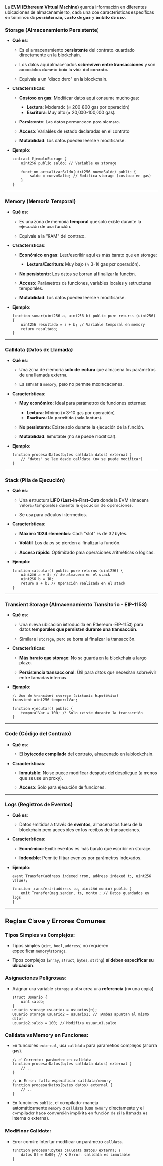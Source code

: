 La **EVM (Ethereum Virtual Machine)** guarda información en diferentes ubicaciones de almacenamiento, cada una con características específicas en términos de **persistencia**, **costo de gas** y **ámbito de uso**.

### **Storage (Almacenamiento Persistente)**

- **Qué es**:
    
    - Es el almacenamiento **persistente** del contrato, guardado directamente en la blockchain.
	    
	- Los datos aquí almacenados **sobreviven entre transacciones** y son accesibles durante toda la vida del contrato.
        
	- Equivale a un "disco duro" en la blockchain.
        
- **Características**:
    
    - **Costoso en gas**: Modificar datos aquí consume mucho gas:
		
	    - **Lectura**: Moderado (≈ 200-800 gas por operación).
		- **Escritura**: Muy alto (≈ 20,000-100,000 gas).
        
    - **Persistente**: Los datos permanecen para siempre.
        
    - **Acceso**: Variables de estado declaradas en el contrato.
	    
	- **Mutabilidad**: Los datos pueden leerse y modificarse.
        
- **Ejemplo**:
    
    ```Solidity
	contract EjemploStorage {
	    uint256 public saldo; // Variable en storage
	
	    function actualizarSaldo(uint256 nuevoSaldo) public {
	        saldo = nuevoSaldo; // Modifica storage (costoso en gas)
	    }
	}
	```
    

---

### **Memory (Memoria Temporal)**

- **Qué es**:
    
    - Es una zona de memoria **temporal** que solo existe durante la ejecución de una función.
        
    - Equivale a la "RAM" del contrato.
        
- **Características**:
	    
    - **Económico en gas**: Leer/escribir aquí es más barato que en storage:
	    
	    - **Lectura/Escritura**: Muy bajo (≈ 3-10 gas por operación).
		
	- **No persistente**: Los datos se borran al finalizar la función. 
		
	- **Acceso**: Parámetros de funciones, variables locales y estructuras temporales.
		
	- **Mutabilidad**: Los datos pueden leerse y modificarse.
        
- **Ejemplo**:
    
    ```Solidity
	function sumar(uint256 a, uint256 b) public pure returns (uint256) {
		uint256 resultado = a + b; // Variable temporal en memory
		return resultado;
	}
	```
    

---

### **Calldata (Datos de Llamada)**

- **Qué es**:
    
    - Una zona de memoria **solo de lectura** que almacena los parámetros de una llamada externa.
        
    - Es similar a `memory`, pero no permite modificaciones.
        
- **Características**:
    
    - **Muy económico**: Ideal para parámetros de funciones externas:
	    
		- **Lectura**: Mínimo (≈ 3-10 gas por operación).
		- **Escritura**: No permitida (solo lectura).
	    
	- **No persistente**: Existe solo durante la ejecución de la función. 
		
	- **Mutabilidad**: Inmutable (no se puede modificar).
        
- **Ejemplo**:
    
    ```Solidity
	function procesarDatos(bytes calldata datos) external {
		// "datos" se lee desde calldata (no se puede modificar)
	}
	```
    

---

### **Stack (Pila de Ejecución)**

- **Qué es**:
    
    - Una estructura **LIFO (Last-In-First-Out)** donde la EVM almacena valores temporales durante la ejecución de operaciones.
        
    - Se usa para cálculos intermedios.
        
- **Características**:
    
    - **Máximo 1024 elementos**: Cada "slot" es de 32 bytes.
        
    - **Volátil**: Los datos se pierden al finalizar la función.
        
    - **Acceso rápido**: Optimizado para operaciones aritméticas o lógicas.
        
- **Ejemplo**:
    
    ```Solidity
	function calcular() public pure returns (uint256) {
        uint256 a = 5; // Se almacena en el stack
        uint256 b = 10;
        return a + b; // Operación realizada en el stack
    }
	```
    

---

### **Transient Storage (Almacenamiento Transitorio - EIP-1153)**

- **Qué es**:
    
    - Una nueva ubicación introducida en Ethereum (EIP-1153) para datos **temporales que persisten durante una transacción**.
        
    - Similar al `storage`, pero se borra al finalizar la transacción.
        
- **Características**:
    
    - **Más barato que storage**: No se guarda en la blockchain a largo plazo.
        
    - **Persistencia transaccional**: Útil para datos que necesitan sobrevivir entre llamadas internas.
        
- **Ejemplo**:
    
    ```Solidity
	// Uso de transient storage (sintaxis hipotética)
    transient uint256 temporalVar;
    
    function ejecutar() public {
        temporalVar = 100; // Solo existe durante la transacción
    }
	```
    

---

### **Code (Código del Contrato)**

- **Qué es**:
    
    - El **bytecode compilado** del contrato, almacenado en la blockchain.
        
- **Características**:
    
    - **Inmutable**: No se puede modificar después del despliegue (a menos que se use un proxy).
        
    - **Acceso**: Solo para ejecución de funciones.
        

---

### **Logs (Registros de Eventos)**

- **Qué es**:
    
    - Datos emitidos a través de **eventos**, almacenados fuera de la blockchain pero accesibles en los recibos de transacciones.
        
- **Características**:
    
    - **Económico**: Emitir eventos es más barato que escribir en storage.
        
    - **Indexable**: Permite filtrar eventos por parámetros indexados.
        
- **Ejemplo**:

    ```Solidity
	event Transfer(address indexed from, address indexed to, uint256 value);
    
    function transferir(address to, uint256 monto) public {
        emit Transfer(msg.sender, to, monto); // Datos guardados en logs
    }
	```

---

## **Reglas Clave y Errores Comunes**

###  **Tipos Simples vs Complejos**:

- Tipos simples (`uint`, `bool`, `address`) no requieren especificar `memory`/`storage`.
    
- Tipos complejos (`array`, `struct`, `bytes`, `string`) **sí deben especificar su ubicación**.

### **Asignaciones Peligrosas**:
    
- Asignar una variable `storage` a otra crea una **referencia** (no una copia)

	```Solidity
	struct Usuario {
		uint saldo;
	}
	Usuario storage usuario1 = usuarios[0];
	Usuario storage usuario2 = usuario1; // ¡Ambas apuntan al mismo dato!
	usuario2.saldo = 100; // Modifica usuario1.saldo
	```
	
### **Calldata vs Memory en Funciones**:
    
- En funciones `external`, usa `calldata` para parámetros complejos (ahorra gas).
	```Solidity
	// ✅ Correcto: parámetro en calldata
	function procesarDatos(bytes calldata datos) external {
	    // ...
	}
	
	// ❌ Error: falta especificar calldata/memory
	function procesarDatos(bytes datos) external {
	    // ...
	}
	```
	
- En funciones `public`, el compilador maneja automáticamente `memory` o `calldata` (usa `memory` directamente y el compilador hace conversión implícita en función de si la llamada es interna o externa).
        
### **Modificar Calldata**:
    
- Error común: Intentar modificar un parámetro `calldata`.
	
	```Solidity
	function procesar(bytes calldata datos) external {
		datos[0] = 0x00; // ❌ Error: calldata es inmutable
	}
	```